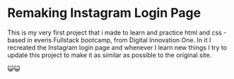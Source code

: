 # **Remaking Instagram Login Page**

This is my very first project that i made to learn and practice html and css - based in everis Fullstack bootcamp, from Digital Innovation One. In it I recreated the Instagram login page and whenever I learn new things I try to update this project to make it as similar as possible to the original site.

:smiley_cat::smiley_cat:
